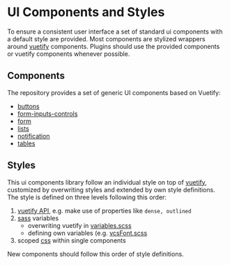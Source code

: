 # UI Components and Styles

To ensure a consistent user interface a set of standard ui components with a default style are provided.
Most components are stylized wrappers around [vuetify](https://vuetifyjs.com) components.
Plugins should use the provided components or vuetify components whenever possible.

## Components

The repository provides a set of generic UI components based on Vuetify:
- [buttons](../src/components/buttons)
- [form-inputs-controls](../src/components/form-inputs-controls)
- [form](../src/components/form-output)
- [lists](../src/components/lists)
- [notification](../src/components/notification)
- [tables](../src/components/tables)

## Styles
This ui components library follow an individual style on top of [vuetify](https://vuetifyjs.com), customized by overwriting styles and extended by own style definitions.
The style is defined on three levels following this order:
1. [vuetify API](https://vuetifyjs.com/en/api/vuetify/), e.g. make use of properties like `dense, outlined`
2. [sass](https://sass-lang.com/) variables
   - overwriting vuetify in [variables.scss](/src/styles/variables.scss)
   - defining own variables (e.g. [vcsFont.scss](/src/styles/vcsFont.scss)
3. scoped [css](https://developer.mozilla.org/en-US/docs/Learn/CSS/First_steps/What_is_CSS) within single components

New components should follow this order of style definitions.
